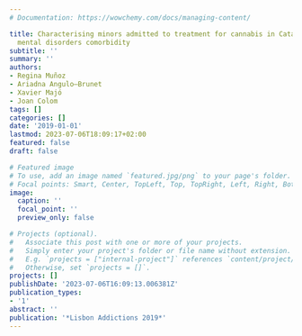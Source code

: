 ```yaml
---
# Documentation: https://wowchemy.com/docs/managing-content/

title: Characterising minors admitted to treatment for cannabis in Catalonia and estimating
  mental disorders comorbidity
subtitle: ''
summary: ''
authors:
- Regina Muñoz
- Ariadna Angulo—Brunet
- Xavier Majó
- Joan Colom
tags: []
categories: []
date: '2019-01-01'
lastmod: 2023-07-06T18:09:17+02:00
featured: false
draft: false

# Featured image
# To use, add an image named `featured.jpg/png` to your page's folder.
# Focal points: Smart, Center, TopLeft, Top, TopRight, Left, Right, BottomLeft, Bottom, BottomRight.
image:
  caption: ''
  focal_point: ''
  preview_only: false

# Projects (optional).
#   Associate this post with one or more of your projects.
#   Simply enter your project's folder or file name without extension.
#   E.g. `projects = ["internal-project"]` references `content/project/deep-learning/index.md`.
#   Otherwise, set `projects = []`.
projects: []
publishDate: '2023-07-06T16:09:13.006381Z'
publication_types:
- '1'
abstract: ''
publication: '*Lisbon Addictions 2019*'
---
```


